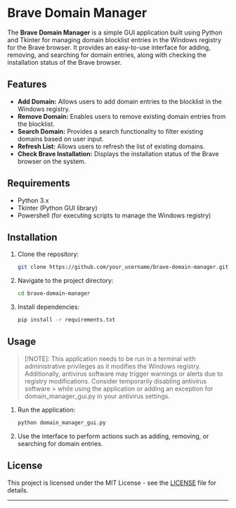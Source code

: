 # Brave Domain Manager

The **Brave Domain Manager** is a simple GUI application built using Python and Tkinter for managing domain blocklist entries in the Windows registry for the Brave browser. It provides an easy-to-use interface for adding, removing, and searching for domain entries, along with checking the installation status of the Brave browser.

## Features

- **Add Domain:** Allows users to add domain entries to the blocklist in the Windows registry.
- **Remove Domain:** Enables users to remove existing domain entries from the blocklist.
- **Search Domain:** Provides a search functionality to filter existing domains based on user input.
- **Refresh List:** Allows users to refresh the list of existing domains.
- **Check Brave Installation:** Displays the installation status of the Brave browser on the system.

## Requirements

- Python 3.x
- Tkinter (Python GUI library)
- Powershell (for executing scripts to manage the Windows registry)

## Installation

1. Clone the repository:

    ```bash
    git clone https://github.com/your_username/brave-domain-manager.git
    ```

2. Navigate to the project directory:

    ```bash
    cd brave-domain-manager
    ```

3. Install dependencies:

    ```bash
    pip install -r requirements.txt
    ```

## Usage

> [!NOTE]: This application needs to be run in a terminal with administrative privileges as it modifies the Windows registry. Additionally, antivirus software may trigger warnings or alerts due to registry modifications. Consider temporarily disabling antivirus software > while using the application or adding an exception for domain_manager_gui.py in your antivirus settings.

1. Run the application:

    ```bash
    python domain_manager_gui.py
    ```

2. Use the interface to perform actions such as adding, removing, or searching for domain entries.

## License

This project is licensed under the MIT License - see the [LICENSE](LICENSE) file for details.

---
